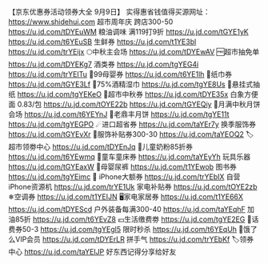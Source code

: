 【京东优惠券活动领券大全 9月9日】
实得惠省钱值得买源网址：https://www.shidehui.com
超市周年庆 跨店300-50
https://u.jd.com/tDYEuWM
粮油调味 满119打9折
https://u.jd.com/tGYE1yK
https://u.jd.com/t6YEuSB
生鲜券
https://u.jd.com/t1YE3bl
https://u.jd.com/trYEijx
🌕中秋主会场
https://u.jd.com/tDYEwAV
🆓超市抽免单
https://u.jd.com/tDYEKg7
酒类券
https://u.jd.com/tgYEG4i
https://u.jd.com/trYEITu
🍼99母婴券
https://u.jd.com/t6YE1lh
🧻纸巾券
https://u.jd.com/tGYE3Lf
🧻75%酒精湿巾
https://u.jd.com/tgYE8Us
🧻悬挂式抽纸
https://u.jd.com/tgYEKeO
🛒超市中秋券
https://u.jd.com/tDYE35x
白象方便面 0.83/包
https://u.jd.com/tOYE22b
https://u.jd.com/tGYEQiy
🥮月满中秋月饼会场
https://u.jd.com/t6YEYnJ
🥮老鼎丰月饼
https://u.jd.com/tgYE11t
https://u.jd.com/tgYEGPO
☄进口超省券
https://u.jd.com/taYEr7y
换季服饰券
https://u.jd.com/tGYEvXr
🧥服饰补贴券300-30
https://u.jd.com/taYEOQ2
🏷超市领劵中心
https://u.jd.com/tDYEnJq
🏻儿童奶粉85折券
https://u.jd.com/t6YEwmq
🛴童车童床券
https://u.jd.com/taYEyYh
玩具乐器
https://u.jd.com/tGYEaxW
🏻母婴尿裤
https://u.jd.com/t1YEwob
图书券
https://u.jd.com/tgYEimc
 iPhone大额券
https://u.jd.com/trYEbIX
自营iPhone资源机
https://u.jd.com/trYE1Uk
家电补贴券
https://u.jd.com/tOYE2zb
❄空调券
https://u.jd.com/t1YEIJN
🖥家电家居券
https://u.jd.com/t1YE66X
https://u.jd.com/tDYEScd
户外装备每满300-40
https://u.jd.com/taYEqhF
加油85折
https://u.jd.com/t6YEvZ8
💴生活缴费劵
https://u.jd.com/tgYE2EG
🏻话费券50-3
https://u.jd.com/tgYEgl5
限时秒杀
https://u.jd.com/t6YEqUh
🛵饿了么VIP会员
https://u.jd.com/tDYErLR
拼手气
https://u.jd.com/trYEbKf
🏷领券中心
https://u.jd.com/taYEIJP
好东西记得分享给好友